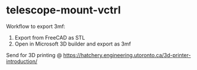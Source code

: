 # telescope-mount-vctrl

Workflow to export 3mf:

1. Export from FreeCAD as STL
2. Open in Microsoft 3D builder and export as 3mf

Send for 3D printing @ https://hatchery.engineering.utoronto.ca/3d-printer-introduction/
